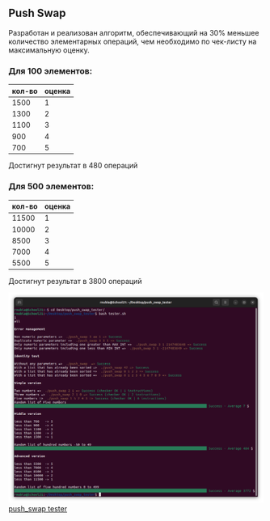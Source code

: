 ## Push Swap

Разработан и реализован алгоритм, обеспечивающий на 30% меньшее количество элементарных операций, чем необходимо по чек-листу на максимальную оценку.

### Для 100 элементов:
| кол-во  | оценка |
| ------------- | ------------- |
| 1500 | 1 |
| 1300 | 2 |
| 1100 | 3 |
| 900 | 4 |
| 700 | 5 |

Достигнут результат в 480 операций

### Для 500 элементов:
| кол-во  | оценка |
| ------------- | ------------- |
| 11500 | 1 |
| 10000 | 2 |
| 8500 | 3 |
| 7000 | 4 |
| 5500 | 5 |

Достигнут результат в 3800 операций

![push_swapt ester result](/images/push_swap_tester_result.png)
[push_swap tester](https://github.com/laisarena/push_swap_tester)
